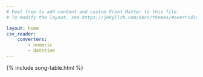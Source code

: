 ```yaml
---
# Feel free to add content and custom Front Matter to this file.
# To modify the layout, see https://jekyllrb.com/docs/themes/#overriding-theme-defaults

layout: home
csv_reader:
    converters:
        - numeric
        - datetime
---
```


{% include song-table.html %}
